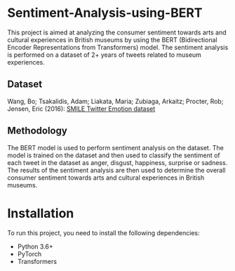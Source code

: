 # Sentiment-Analysis-using-BERT

This project is aimed at analyzing the consumer sentiment towards arts and cultural experiences in British museums by using the BERT (Bidirectional Encoder Representations from Transformers) model. The sentiment analysis is performed on a dataset of 2+ years of tweets related to museum experiences.

## Dataset 

Wang, Bo; Tsakalidis, Adam; Liakata, Maria; Zubiaga, Arkaitz; Procter, Rob; Jensen, Eric (2016): [SMILE Twitter Emotion dataset](https://doi.org/10.6084/m9.figshare.3187909.v2)

## Methodology

The BERT model is used to perform sentiment analysis on the dataset. The model is trained on the dataset and then used to classify the sentiment of each tweet in the dataset as anger, disgust, happiness, surprise or sadness. The results of the sentiment analysis are then used to determine the overall consumer sentiment towards arts and cultural experiences in British museums.

# Installation
To run this project, you need to install the following dependencies:

* Python 3.6+
* PyTorch
* Transformers
